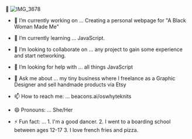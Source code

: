  👋 ![IMG_3678](https://user-images.githubusercontent.com/92553207/141525568-173f4d56-2a4c-42bc-a668-4c5edcd9833b.png)


- 🔭 I’m currently working on ... Creating a personal webpage for "A Black Woman Made Me"
- 🌱 I’m currently learning ... JavaScript.
- 👯 I’m looking to collaborate on ... any project to gain some experience and start networking.
- 🤔 I’m looking for help with ... all things JavaScript
- 💬 Ask me about ... my tiny business where I freelance as a Graphic Designer and sell handmade products via Etsy
- 📫 How to reach me: ... beacons.ai/oswhyteknits
 
- 😄 Pronouns: ... She/Her
- ⚡ Fun fact: ... 
      1. I'm a good dancer. 
      2. I went to a boarding school between ages 12-17 
      3. I love french fries and pizza. 
<!--
**oswhyteknits/oswhyteknits** is a ✨ _special_ ✨ repository because its `README.md` (this file) appears on your GitHub profile.


Here are some ideas to get you started:
-->
